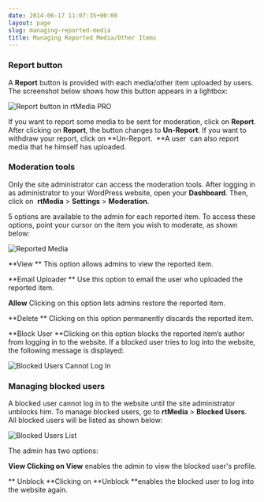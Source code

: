 ```yaml
---
date: 2014-06-17 11:07:35+00:00
layout: page
slug: managing-reported-media
title: Managing Reported Media/Other Items
---
```


### Report button


A **Report** button is provided with each media/other item uploaded by users. The screenshot below shows how this button appears in a lightbox:

![Report button in rtMedia PRO](http://docs.rtcamp.com/wp-content/uploads/2014/06/Reporting-media-in-rtMedia-PRO1.jpg)

If you want to report some media to be sent for moderation, click on **Report**. After clicking on **Report**, the button changes to **Un-Report**. If you want to withdraw your report, click on **Un-Report.  **A user  can also report media that he himself has uploaded.


### Moderation tools


Only the site administrator can access the moderation tools. After logging in as administrator to your WordPress website, open your **Dashboard**. Then, click on  **rtMedia** > **Settings** > **Moderation**.

5 options are available to the admin for each reported item. To access these options, point your cursor on the item you wish to moderate, as shown below:

![Reported Media](http://docs.rtcamp.com/wp-content/uploads/2014/06/Reported-Media.jpg)

**View
** This option allows admins to view the reported item.

**Email Uploader
** Use this option to email the user who uploaded the reported item.

**Allow**
Clicking on this option lets admins restore the reported item.

**Delete
** Clicking on this option permanently discards the reported item.

**Block User
**Clicking on this option blocks the reported item’s author from logging in to the website. If a blocked user tries to log into the website, the following message is displayed:

![Blocked Users Cannot Log In](http://docs.rtcamp.com/wp-content/uploads/2014/06/blocked-user-unable-to-login.jpg)


### Managing blocked users


A blocked user cannot log in to the website until the site administrator unblocks him. To manage blocked users, go to **rtMedia** > **Blocked Users**. All blocked users will be listed as shown below:

![Blocked Users List](http://docs.rtcamp.com/wp-content/uploads/2014/06/Blocked-Users-list.jpg)

The admin has two options:

**View
**Clicking on** View** enables the admin to view the blocked user's profile.

** Unblock
**Clicking on **Unblock **enables the blocked user to log into the website again.



